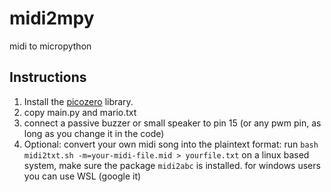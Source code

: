 # midi2mpy
midi to micropython
## Instructions
1) Install the [picozero](https://picozero.readthedocs.io/en/latest/gettingstarted.html) library.
2) copy main.py and mario.txt
3) connect a passive buzzer or small speaker to pin 15 (or any pwm pin, as long as you change it in the code)
4) Optional: convert your own midi song into the plaintext format: run `bash midi2txt.sh -m=your-midi-file.mid > yourfile.txt` on a linux based system, make sure the package `midi2abc` is installed. for windows users you can use WSL (google it)
